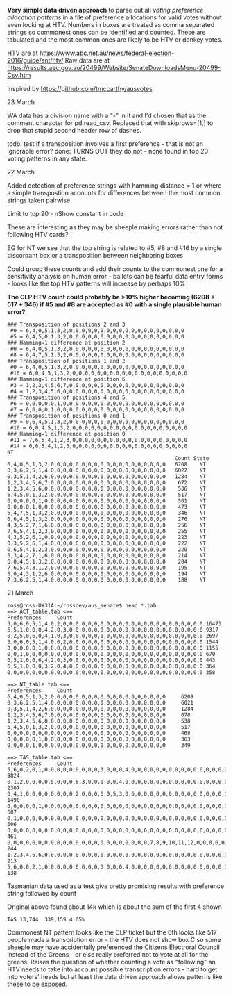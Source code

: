
**Very simple data driven approach** to parse out all *voting preference allocation patterns* in a
file of preference allocations for valid votes without even looking at HTV. Numbers in boxes
are treated as comma separated strings so commonest ones can be identified and counted.
These are tabulated and the most common ones are likely to be HTV or donkey votes.

HTV are at https://www.abc.net.au/news/federal-election-2016/guide/snt/htv/
Raw data are at https://results.aec.gov.au/20499/Website/SenateDownloadsMenu-20499-Csv.htm

Inspired by https://github.com/tmccarthy/ausvotes


23 March

WA data has a division name with a "-" in it and I'd chosen that as the comment character for
pd.read_csv. Replaced that with skiprows=[1,] to drop that stupid second header row of dashes.

todo: test if a transposition involves a first preference - that is not an ignorable error?
done: TURNS OUT they do not - none found in top 20 voting patterns in any state.

22 March

Added detection of preference strings with hamming distance = 1 or where a simple transpostion accounts for
differences between the most common strings taken pairwise.

Limit to top 20 - nShow constant in code

These are interesting as they may be sheeple making errors rather than not following HTV cards?

EG for NT we see that the top string is related to #5, #8 and #16 by a single discordant box or a transposition between neighboring boxes

Could group these counts and add their counts to the commonest one for a sensitivity analysis on human error - ballots can be
fearful data entry forms - looks like the top HTV patterns will increase by perhaps 10%

**The CLP HTV count could probably be >10% higher becoming (6208 + 517 + 346)
if #5 and #8 are accepted as #0 with a single plausible human error?**

~~~~
### Transposition of positions 2 and 3
 #0 = 6,4,0,5,1,3,2,0,0,0,0,0,0,0,0,0,0,0,0,0,0,0,0,0,0,0
 #5 = 6,4,5,0,1,3,2,0,0,0,0,0,0,0,0,0,0,0,0,0,0,0,0,0,0,0
### Hamming=1 difference at position 2
 #0 = 6,4,0,5,1,3,2,0,0,0,0,0,0,0,0,0,0,0,0,0,0,0,0,0,0,0
 #8 = 6,4,7,5,1,3,2,0,0,0,0,0,0,0,0,0,0,0,0,0,0,0,0,0,0,0
### Transposition of positions 1 and 2
 #0 = 6,4,0,5,1,3,2,0,0,0,0,0,0,0,0,0,0,0,0,0,0,0,0,0,0,0
 #16 = 6,0,4,5,1,3,2,0,0,0,0,0,0,0,0,0,0,0,0,0,0,0,0,0,0,0
### Hamming=1 difference at position 6
 #3 = 1,2,3,4,5,6,7,0,0,0,0,0,0,0,0,0,0,0,0,0,0,0,0,0,0,0
 #4 = 1,2,3,4,5,6,0,0,0,0,0,0,0,0,0,0,0,0,0,0,0,0,0,0,0,0
### Transposition of positions 4 and 5
 #6 = 0,0,0,0,0,1,0,0,0,0,0,0,0,0,0,0,0,0,0,0,0,0,0,0,0,0
 #7 = 0,0,0,0,1,0,0,0,0,0,0,0,0,0,0,0,0,0,0,0,0,0,0,0,0,0
### Transposition of positions 0 and 1
 #9 = 0,6,4,5,1,3,2,0,0,0,0,0,0,0,0,0,0,0,0,0,0,0,0,0,0,0
 #16 = 6,0,4,5,1,3,2,0,0,0,0,0,0,0,0,0,0,0,0,0,0,0,0,0,0,0
### Hamming=1 difference at position 0
 #11 = 7,6,5,4,1,2,3,0,0,0,0,0,0,0,0,0,0,0,0,0,0,0,0,0,0,0
 #14 = 0,6,5,4,1,2,3,0,0,0,0,0,0,0,0,0,0,0,0,0,0,0,0,0,0,0
NT
                                                      Count State
6,4,0,5,1,3,2,0,0,0,0,0,0,0,0,0,0,0,0,0,0,0,0,0,0,0   6208    NT
0,3,6,2,5,1,4,0,0,0,0,0,0,0,0,0,0,0,0,0,0,0,0,0,0,0   6022    NT
0,3,5,1,4,2,6,0,0,0,0,0,0,0,0,0,0,0,0,0,0,0,0,0,0,0   1284    NT
1,2,3,4,5,6,7,0,0,0,0,0,0,0,0,0,0,0,0,0,0,0,0,0,0,0    672    NT
1,2,3,4,5,6,0,0,0,0,0,0,0,0,0,0,0,0,0,0,0,0,0,0,0,0    536    NT
6,4,5,0,1,3,2,0,0,0,0,0,0,0,0,0,0,0,0,0,0,0,0,0,0,0    517    NT
0,0,0,0,0,1,0,0,0,0,0,0,0,0,0,0,0,0,0,0,0,0,0,0,0,0    501    NT
0,0,0,0,1,0,0,0,0,0,0,0,0,0,0,0,0,0,0,0,0,0,0,0,0,0    473    NT
6,4,7,5,1,3,2,0,0,0,0,0,0,0,0,0,0,0,0,0,0,0,0,0,0,0    346    NT
0,6,4,5,1,3,2,0,0,0,0,0,0,0,0,0,0,0,0,0,0,0,0,0,0,0    276    NT
4,3,5,2,7,1,6,0,0,0,0,0,0,0,0,0,0,0,0,0,0,0,0,0,0,0    256    NT
7,6,5,4,1,2,3,0,0,0,0,0,0,0,0,0,0,0,0,0,0,0,0,0,0,0    255    NT
4,3,5,2,6,1,0,0,0,0,0,0,0,0,0,0,0,0,0,0,0,0,0,0,0,0    223    NT
0,3,5,2,6,1,4,0,0,0,0,0,0,0,0,0,0,0,0,0,0,0,0,0,0,0    222    NT
0,6,5,4,1,2,3,0,0,0,0,0,0,0,0,0,0,0,0,0,0,0,0,0,0,0    220    NT
5,3,4,2,7,1,6,0,0,0,0,0,0,0,0,0,0,0,0,0,0,0,0,0,0,0    214    NT
6,0,4,5,1,3,2,0,0,0,0,0,0,0,0,0,0,0,0,0,0,0,0,0,0,0    204    NT
7,6,5,4,3,1,2,0,0,0,0,0,0,0,0,0,0,0,0,0,0,0,0,0,0,0    195    NT
5,0,4,3,1,2,6,0,0,0,0,0,0,0,0,0,0,0,0,0,0,0,0,0,0,0    194    NT
7,3,6,2,5,1,4,0,0,0,0,0,0,0,0,0,0,0,0,0,0,0,0,0,0,0    188    NT
~~~~

21 March

~~~~
ross@ross-UX31A:~/rossdev/aus_senate$ head *.tab
==> ACT_table.tab <==
Preferences     Count
3,0,6,0,5,1,4,0,2,0,0,0,0,0,0,0,0,0,0,0,0,0,0,0,0,0,0,0,0,0,0,0 16473
6,5,1,0,0,0,4,2,0,3,0,0,0,0,0,0,0,0,0,0,0,0,0,0,0,0,0,0,0,0,0,0 9317
0,2,5,0,6,0,4,1,0,3,0,0,0,0,0,0,0,0,0,0,0,0,0,0,0,0,0,0,0,0,0,0 2697
3,0,6,0,5,1,4,0,0,2,0,0,0,0,0,0,0,0,0,0,0,0,0,0,0,0,0,0,0,0,0,0 1544
0,0,0,0,0,1,0,0,0,0,0,0,0,0,0,0,0,0,0,0,0,0,0,0,0,0,0,0,0,0,0,0 1155
0,0,1,0,0,0,0,0,0,0,0,0,0,0,0,0,0,0,0,0,0,0,0,0,0,0,0,0,0,0,0,0 670
0,5,1,0,0,6,4,2,0,3,0,0,0,0,0,0,0,0,0,0,0,0,0,0,0,0,0,0,0,0,0,0 443
6,5,1,0,0,0,3,2,0,4,0,0,0,0,0,0,0,0,0,0,0,0,0,0,0,0,0,0,0,0,0,0 364
0,0,0,0,0,0,0,0,0,0,0,0,0,0,0,0,0,0,0,0,0,0,0,0,0,0,0,0,0,0,0,0 358

==> NT_table.tab <==
Preferences     Count
6,4,0,5,1,3,2,0,0,0,0,0,0,0,0,0,0,0,0,0,0,0,0,0,0,0     6209
0,3,6,2,5,1,4,0,0,0,0,0,0,0,0,0,0,0,0,0,0,0,0,0,0,0     6021
0,3,5,1,4,2,6,0,0,0,0,0,0,0,0,0,0,0,0,0,0,0,0,0,0,0     1284
1,2,3,4,5,6,7,0,0,0,0,0,0,0,0,0,0,0,0,0,0,0,0,0,0,0     678
1,2,3,4,5,6,0,0,0,0,0,0,0,0,0,0,0,0,0,0,0,0,0,0,0,0     538
6,4,5,0,1,3,2,0,0,0,0,0,0,0,0,0,0,0,0,0,0,0,0,0,0,0     517
0,0,0,0,0,0,0,0,0,0,0,0,0,0,0,0,0,0,0,0,0,0,0,0,0,0     468
0,0,0,0,0,1,0,0,0,0,0,0,0,0,0,0,0,0,0,0,0,0,0,0,0,0     363
0,0,0,0,1,0,0,0,0,0,0,0,0,0,0,0,0,0,0,0,0,0,0,0,0,0     349

==> TAS_table.tab <==
Preferences     Count
5,6,0,2,0,1,0,0,0,0,0,0,0,0,0,3,0,0,0,4,0,0,0,0,0,0,0,0,0,0,0,0,0,0,0,0,0,0,0,0,0,0,0,0,0,0,0,0,0,0,0,0,0,0,0,0,0,0,0,0,0,0,0,0,0,0,0,0,0,0,0,0,0,0,0,0,0,0,0   9824
0,1,2,0,0,0,0,5,0,0,0,6,3,0,0,0,0,0,4,0,0,0,0,0,0,0,0,0,0,0,0,0,0,0,0,0,0,0,0,0,0,0,0,0,0,0,0,0,0,0,0,0,0,0,0,0,0,0,0,0,0,0,0,0,0,0,0,0,0,0,0,0,0,0,0,0,0,0,0   2307
0,4,1,0,0,0,0,0,0,0,0,2,0,0,0,0,0,5,3,0,6,0,0,0,0,0,0,0,0,0,0,0,0,0,0,0,0,0,0,0,0,0,0,0,0,0,0,0,0,0,0,0,0,0,0,0,0,0,0,0,0,0,0,0,0,0,0,0,0,0,0,0,0,0,0,0,0,0,0   1490
0,0,0,0,0,1,0,0,0,0,0,0,0,0,0,0,0,0,0,0,0,0,0,0,0,0,0,0,0,0,0,0,0,0,0,0,0,0,0,0,0,0,0,0,0,0,0,0,0,0,0,0,0,0,0,0,0,0,0,0,0,0,0,0,0,0,0,0,0,0,0,0,0,0,0,0,0,0,0   687
0,1,0,0,0,0,0,0,0,0,0,0,0,0,0,0,0,0,0,0,0,0,0,0,0,0,0,0,0,0,0,0,0,0,0,0,0,0,0,0,0,0,0,0,0,0,0,0,0,0,0,0,0,0,0,0,0,0,0,0,0,0,0,0,0,0,0,0,0,0,0,0,0,0,0,0,0,0,0   606
0,0,0,0,0,0,0,0,0,0,0,0,0,0,0,0,0,0,0,0,0,0,0,0,0,0,0,0,0,0,0,0,0,0,0,0,0,0,0,0,0,0,0,0,0,0,0,0,0,0,0,0,0,0,0,0,0,0,0,0,0,0,0,0,0,0,0,0,0,0,0,0,0,0,0,0,0,0,0   461
0,0,0,0,0,0,0,0,0,0,0,0,0,0,0,0,0,0,0,0,0,0,0,7,8,9,10,11,12,0,0,0,0,0,0,0,1,2,3,4,5,6,0,0,0,0,0,0,0,0,0,0,0,0,0,0,0,0,0,0,0,0,0,0,0,0,0,0,0,0,0,0,0,0,0,0,0,0,0        244
1,2,3,4,5,6,0,0,0,0,0,0,0,0,0,0,0,0,0,0,0,0,0,0,0,0,0,0,0,0,0,0,0,0,0,0,0,0,0,0,0,0,0,0,0,0,0,0,0,0,0,0,0,0,0,0,0,0,0,0,0,0,0,0,0,0,0,0,0,0,0,0,0,0,0,0,0,0,0   213
5,6,0,0,2,1,0,0,0,0,0,0,0,0,0,3,0,0,0,4,0,0,0,0,0,0,0,0,0,0,0,0,0,0,0,0,0,0,0,0,0,0,0,0,0,0,0,0,0,0,0,0,0,0,0,0,0,0,0,0,0,0,0,0,0,0,0,0,0,0,0,0,0,0,0,0,0,0,0   138

~~~~
Tasmanian data used as a test give pretty promising results with preference string followed by count

Original above found about 14k which is about the sum of the first 4 shown

~~~~
TAS 13,744  339,159 4.05%
~~~~

Commonest NT pattern looks like the CLP ticket but the 6th looks like 517 people made a transcription error - the HTV does not show box C so some sheeple may have accidentally 
preferenced the Citizens Electroral Council instead of the Greens - or else really preferred not to vote at all for the greens.
Raises the question of whether counting a vote as "following" an HTV needs to take into account possible transcription errors - hard to get into voters' heads but
at least the data driven approach allows patterns like these to be exposed.

